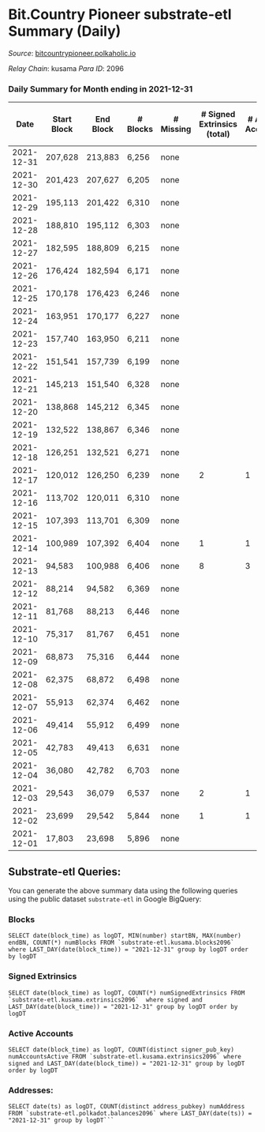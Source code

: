 # Bit.Country Pioneer substrate-etl Summary (Daily)

_Source_: [bitcountrypioneer.polkaholic.io](https://bitcountrypioneer.polkaholic.io)

*Relay Chain*: kusama
*Para ID*: 2096



### Daily Summary for Month ending in 2021-12-31


| Date | Start Block | End Block | # Blocks | # Missing | # Signed Extrinsics (total) | # Active Accounts | # Addresses with Balances | # Events | # Transfers | # XCM Transfers In | # XCM Transfers Out |
| ---- | ----------- | --------- | -------- | --------- | --------------------------- | ----------------- | ------------------------- | -------- | ----------- | ------------------ | ------------------- |
| 2021-12-31 | 207,628 | 213,883 | 6,256 | none  |  |  | 5 | 12,513 |   |   |   |
| 2021-12-30 | 201,423 | 207,627 | 6,205 | none  |  |  | 5 | 12,411 |   |   |   |
| 2021-12-29 | 195,113 | 201,422 | 6,310 | none  |  |  | 5 | 12,620 |   |   |   |
| 2021-12-28 | 188,810 | 195,112 | 6,303 | none  |  |  | 5 | 12,607 |   |   |   |
| 2021-12-27 | 182,595 | 188,809 | 6,215 | none  |  |  | 5 | 12,431 |   |   |   |
| 2021-12-26 | 176,424 | 182,594 | 6,171 | none  |  |  | 5 | 12,343 |   |   |   |
| 2021-12-25 | 170,178 | 176,423 | 6,246 | none  |  |  | 5 | 12,493 |   |   |   |
| 2021-12-24 | 163,951 | 170,177 | 6,227 | none  |  |  | 5 | 12,455 |   |   |   |
| 2021-12-23 | 157,740 | 163,950 | 6,211 | none  |  |  | 5 | 12,423 |   |   |   |
| 2021-12-22 | 151,541 | 157,739 | 6,199 | none  |  |  | 5 | 12,398 |   |   |   |
| 2021-12-21 | 145,213 | 151,540 | 6,328 | none  |  |  | 5 | 12,657 |   |   |   |
| 2021-12-20 | 138,868 | 145,212 | 6,345 | none  |  |  | 5 | 12,691 |   |   |   |
| 2021-12-19 | 132,522 | 138,867 | 6,346 | none  |  |  | 5 | 12,693 |   |   |   |
| 2021-12-18 | 126,251 | 132,521 | 6,271 | none  |  |  | 5 | 12,543 |   |   |   |
| 2021-12-17 | 120,012 | 126,250 | 6,239 | none  | 2 | 1 | 5 | 12,485 |   |   |   |
| 2021-12-16 | 113,702 | 120,011 | 6,310 | none  |  |  | 5 | 12,621 |   |   |   |
| 2021-12-15 | 107,393 | 113,701 | 6,309 | none  |  |  | 5 | 12,619 |   |   |   |
| 2021-12-14 | 100,989 | 107,392 | 6,404 | none  | 1 | 1 | 5 | 12,814 |   |   |   |
| 2021-12-13 | 94,583 | 100,988 | 6,406 | none  | 8 | 3 | 5 | 12,841 | 1  |   |   |
| 2021-12-12 | 88,214 | 94,582 | 6,369 | none  |  |  | 4 | 12,739 |   |   |   |
| 2021-12-11 | 81,768 | 88,213 | 6,446 | none  |  |  | 4 | 12,893 |   |   |   |
| 2021-12-10 | 75,317 | 81,767 | 6,451 | none  |  |  | 4 | 12,903 |   |   |   |
| 2021-12-09 | 68,873 | 75,316 | 6,444 | none  |  |  | 4 | 12,889 |   |   |   |
| 2021-12-08 | 62,375 | 68,872 | 6,498 | none  |  |  | 4 | 12,997 |   |   |   |
| 2021-12-07 | 55,913 | 62,374 | 6,462 | none  |  |  | 4 | 12,925 |   |   |   |
| 2021-12-06 | 49,414 | 55,912 | 6,499 | none  |  |  | 4 | 12,999 |   |   |   |
| 2021-12-05 | 42,783 | 49,413 | 6,631 | none  |  |  | 4 | 13,263 |   |   |   |
| 2021-12-04 | 36,080 | 42,782 | 6,703 | none  |  |  | 4 | 13,406 |   |   |   |
| 2021-12-03 | 29,543 | 36,079 | 6,537 | none  | 2 | 1 | 4 | 13,079 |   |   |   |
| 2021-12-02 | 23,699 | 29,542 | 5,844 | none  | 1 | 1 | 4 | 11,691 | 1  |   |   |
| 2021-12-01 | 17,803 | 23,698 | 5,896 | none  |  |  | 4 | 11,793 |   |   |   |

## Substrate-etl Queries:
You can generate the above summary data using the following queries using the public dataset `substrate-etl` in Google BigQuery:


### Blocks
```
SELECT date(block_time) as logDT, MIN(number) startBN, MAX(number) endBN, COUNT(*) numBlocks FROM `substrate-etl.kusama.blocks2096`  where LAST_DAY(date(block_time)) = "2021-12-31" group by logDT order by logDT
```


### Signed Extrinsics
```
SELECT date(block_time) as logDT, COUNT(*) numSignedExtrinsics FROM `substrate-etl.kusama.extrinsics2096`  where signed and LAST_DAY(date(block_time)) = "2021-12-31" group by logDT order by logDT
```


### Active Accounts
```
SELECT date(block_time) as logDT, COUNT(distinct signer_pub_key) numAccountsActive FROM `substrate-etl.kusama.extrinsics2096` where signed and LAST_DAY(date(block_time)) = "2021-12-31" group by logDT order by logDT
```


### Addresses:
```
SELECT date(ts) as logDT, COUNT(distinct address_pubkey) numAddress FROM `substrate-etl.polkadot.balances2096` where LAST_DAY(date(ts)) = "2021-12-31" group by logDT```

